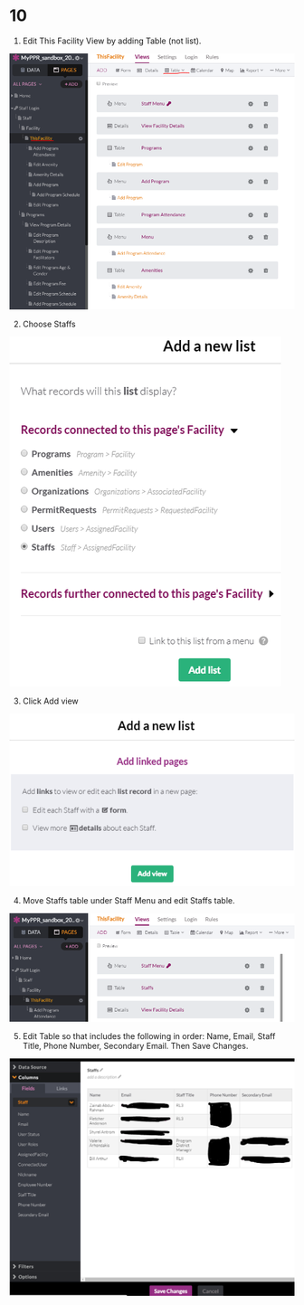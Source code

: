# 10

1. Edit This Facility View by adding Table (not list).

![](images/10/01.png)

2. Choose Staffs

![](images/10/02.png)

3. Click Add view

![](images/10/03.png)

4. Move Staffs table under Staff Menu and edit Staffs table.

![](images/10/04.png)

5. Edit Table so that includes the following in order: Name, Email, Staff Title, Phone Number, Secondary Email. Then Save Changes.

![](images/10/05.png)